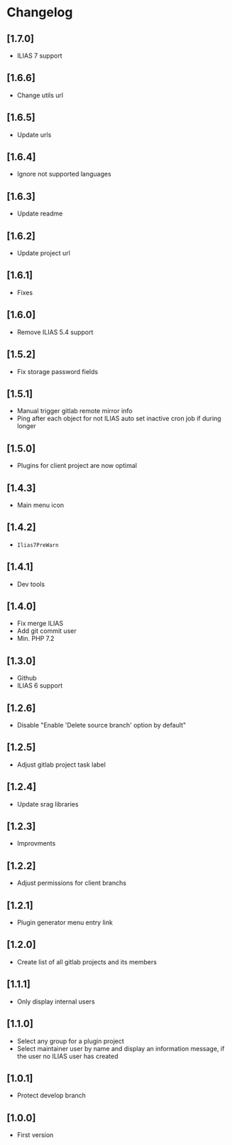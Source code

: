 # Changelog

## [1.7.0]
- ILIAS 7 support

## [1.6.6]
- Change utils url

## [1.6.5]
- Update urls

## [1.6.4]
- Ignore not supported languages

## [1.6.3]
- Update readme

## [1.6.2]
- Update project url

## [1.6.1]
- Fixes

## [1.6.0]
- Remove ILIAS 5.4 support

## [1.5.2]
- Fix storage password fields

## [1.5.1]
- Manual trigger gitlab remote mirror info
- Ping after each object for not ILIAS auto set inactive cron job if during longer

## [1.5.0]
- Plugins for client project are now optimal

## [1.4.3]
- Main menu icon

## [1.4.2]
- `Ilias7PreWarn`

## [1.4.1]
- Dev tools

## [1.4.0]
- Fix merge ILIAS
- Add git commit user
- Min. PHP 7.2

## [1.3.0]
- Github
- ILIAS 6 support

## [1.2.6]
- Disable "Enable 'Delete source branch' option by default"

## [1.2.5]
- Adjust gitlab project task label

## [1.2.4]
- Update srag libraries

## [1.2.3]
- Improvments

## [1.2.2]
- Adjust permissions for client branchs

## [1.2.1]
- Plugin generator menu entry link

## [1.2.0]
- Create list of all gitlab projects and its members

## [1.1.1]
- Only display internal users

## [1.1.0]
- Select any group for a plugin project
- Select maintainer user by name and display an information message, if the user no ILIAS user has created

## [1.0.1]
- Protect develop branch

## [1.0.0]
- First version

